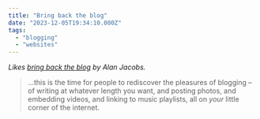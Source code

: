```yaml
---
title: "Bring back the blog"
date: "2023-12-05T19:34:10.000Z"
tags: 
  - "blogging"
  - "websites"
---
```


_Likes [bring back the blog](https://blog.ayjay.org/bring-back-the-blog/) by Alan Jacobs._

> ...this is the time for people to rediscover the pleasures of blogging – of writing at whatever length you want, and posting photos, and embedding videos, and linking to music playlists, all on _your_ little corner of the internet.
